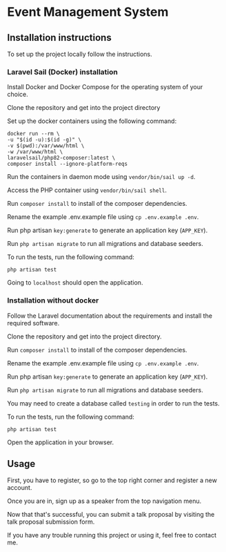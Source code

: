 # Event Management System

## Installation instructions
To set up the project locally follow the instructions.

### Laravel Sail (Docker) installation
Install Docker and Docker Compose for the operating system of your choice.

Clone the repository and get into the project directory

Set up the docker containers using the following command:
```
docker run --rm \
-u "$(id -u):$(id -g)" \
-v $(pwd):/var/www/html \
-w /var/www/html \
laravelsail/php82-composer:latest \
composer install --ignore-platform-reqs
```

Run the containers in daemon mode using `vendor/bin/sail up -d`.

Access the PHP container using `vendor/bin/sail shell`.

Run `composer install` to install of the composer dependencies.

Rename the example .env.example file using `cp .env.example .env`.

Run php artisan `key:generate` to generate an application key (`APP_KEY`).

Run `php artisan migrate` to run all migrations and database seeders.

To run the tests, run the following command:
```shell
php artisan test
```

Going to `localhost` should open the application.

### Installation without docker

Follow the Laravel documentation about the requirements and install the required software.

Clone the repository and get into the project directory.

Run `composer install` to install of the composer dependencies.

Rename the example .env.example file using `cp .env.example .env`.

Run php artisan `key:generate` to generate an application key (`APP_KEY`).

Run `php artisan migrate` to run all migrations and database seeders.

You may need to create a database called `testing` in order to run the tests.

To run the tests, run the following command:
```shell
php artisan test
```

Open the application in your browser.

## Usage

First, you have to register, so go to the top right corner and register a new account.

Once you are in, sign up as a speaker from the top navigation menu.

Now that that's successful, you can submit a talk proposal by visiting the talk proposal submission form.

If you have any trouble running this project or using it, feel free to contact me.
